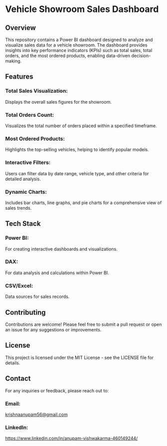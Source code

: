 # Vehicle Showroom Sales Dashboard
## Overview
This repository contains a Power BI dashboard designed to analyze and visualize sales data for a vehicle showroom. The dashboard provides insights into key performance indicators (KPIs) such as total sales, total orders, and the most ordered products, enabling data-driven decision-making.

## Features
### Total Sales Visualization: 
Displays the overall sales figures for the showroom.
### Total Orders Count:
Visualizes the total number of orders placed within a specified timeframe.
### Most Ordered Products: 
Highlights the top-selling vehicles, helping to identify popular models.
### Interactive Filters:
Users can filter data by date range, vehicle type, and other criteria for detailed analysis.
### Dynamic Charts:
Includes bar charts, line graphs, and pie charts for a comprehensive view of sales trends.

## Tech Stack
### Power BI: 
For creating interactive dashboards and visualizations.
### DAX:
For data analysis and calculations within Power BI.
### CSV/Excel:
Data sources for sales records.

## Contributing
Contributions are welcome! Please feel free to submit a pull request or open an issue for any suggestions or improvements.

## License
This project is licensed under the MIT License - see the LICENSE file for details.

## Contact
For any inquiries or feedback, please reach out to:

### Email:
krishnaanupam56@gmail.com

### LinkedIn:
https://www.linkedin.com/in/anupam-vishwakarma-460149244/
